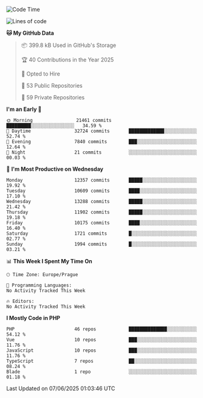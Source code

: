 <!--START_SECTION:waka-->
![Code Time](http://img.shields.io/badge/Code%20Time-1%2C584%20hrs%203%20mins-blue)

![Lines of code](https://img.shields.io/badge/From%20Hello%20World%20I%27ve%20Written-17.9%20million%20lines%20of%20code-blue)

**🐱 My GitHub Data** 

> 📦 399.8 kB Used in GitHub's Storage 
 > 
> 🏆 40 Contributions in the Year 2025
 > 
> 💼 Opted to Hire
 > 
> 📜 53 Public Repositories 
 > 
> 🔑 59 Private Repositories 
 > 
**I'm an Early 🐤** 

```text
🌞 Morning                21461 commits       █████████░░░░░░░░░░░░░░░░   34.59 % 
🌆 Daytime                32724 commits       █████████████░░░░░░░░░░░░   52.74 % 
🌃 Evening                7840 commits        ███░░░░░░░░░░░░░░░░░░░░░░   12.64 % 
🌙 Night                  21 commits          ░░░░░░░░░░░░░░░░░░░░░░░░░   00.03 % 
```
📅 **I'm Most Productive on Wednesday** 

```text
Monday                   12357 commits       █████░░░░░░░░░░░░░░░░░░░░   19.92 % 
Tuesday                  10609 commits       ████░░░░░░░░░░░░░░░░░░░░░   17.10 % 
Wednesday                13288 commits       █████░░░░░░░░░░░░░░░░░░░░   21.42 % 
Thursday                 11902 commits       █████░░░░░░░░░░░░░░░░░░░░   19.18 % 
Friday                   10175 commits       ████░░░░░░░░░░░░░░░░░░░░░   16.40 % 
Saturday                 1721 commits        █░░░░░░░░░░░░░░░░░░░░░░░░   02.77 % 
Sunday                   1994 commits        █░░░░░░░░░░░░░░░░░░░░░░░░   03.21 % 
```


📊 **This Week I Spent My Time On** 

```text
🕑︎ Time Zone: Europe/Prague

💬 Programming Languages: 
No Activity Tracked This Week

🔥 Editors: 
No Activity Tracked This Week
```

**I Mostly Code in PHP** 

```text
PHP                      46 repos            ██████████████░░░░░░░░░░░   54.12 % 
Vue                      10 repos            ███░░░░░░░░░░░░░░░░░░░░░░   11.76 % 
JavaScript               10 repos            ███░░░░░░░░░░░░░░░░░░░░░░   11.76 % 
TypeScript               7 repos             ██░░░░░░░░░░░░░░░░░░░░░░░   08.24 % 
Blade                    1 repo              ░░░░░░░░░░░░░░░░░░░░░░░░░   01.18 % 
```




 Last Updated on 07/06/2025 01:03:46 UTC
<!--END_SECTION:waka-->
<!--
**AlexKratky/AlexKratky** is a ✨ _special_ ✨ repository because its `README.md` (this file) appears on your GitHub profile.

Here are some ideas to get you started:

- 🔭 I’m currently working on ...
- 🌱 I’m currently learning ...
- 👯 I’m looking to collaborate on ...
- 🤔 I’m looking for help with ...
- 💬 Ask me about ...
- 📫 How to reach me: ...
- 😄 Pronouns: ...
- ⚡ Fun fact: ...
-->
